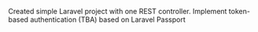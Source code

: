Created simple Laravel project with one REST controller. 
Implement token-based authentication (TBA) based on Laravel Passport